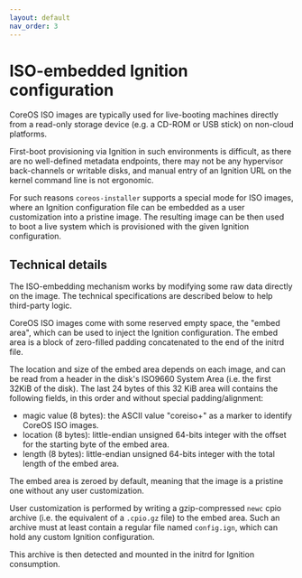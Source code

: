 ```yaml
---
layout: default
nav_order: 3
---
```


# ISO-embedded Ignition configuration

CoreOS ISO images are typically used for live-booting machines directly from a read-only storage device (e.g. a CD-ROM or USB stick) on non-cloud platforms.

First-boot provisioning via Ignition in such environments is difficult, as there are no well-defined metadata endpoints, there may not be any hypervisor back-channels or writable disks, and manual entry of an Ignition URL on the kernel command line is not ergonomic.

For such reasons `coreos-installer` supports a special mode for ISO images, where an Ignition configuration file can be embedded as a user customization into a pristine image.
The resulting image can be then used to boot a live system which is provisioned with the given Ignition configuration.

## Technical details

The ISO-embedding mechanism works by modifying some raw data directly on the image.
The technical specifications are described below to help third-party logic.

CoreOS ISO images come with some reserved empty space, the "embed area", which can be used to inject the Ignition configuration.
The embed area is a block of zero-filled padding concatenated to the end of the initrd file.

The location and size of the embed area depends on each image, and can be read from a header in the disk's ISO9660 System Area (i.e. the first 32KiB of the disk).
The last 24 bytes of this 32 KiB area will contains the following fields, in this order and without special padding/alignment:

 * magic value (8 bytes): the ASCII value "coreiso+" as a marker to identify CoreOS ISO images.
 * location (8 bytes): little-endian unsigned 64-bits integer with the offset for the starting byte of the embed area.
 * length (8 bytes): little-endian unsigned 64-bits integer with the total length of the embed area.

The embed area is zeroed by default, meaning that the image is a pristine one without any user customization.

User customization is performed by writing a gzip-compressed `newc` cpio archive (i.e. the equivalent of a `.cpio.gz` file) to the embed area.
Such an archive must at least contain a regular file named `config.ign`, which can hold any custom Ignition configuration.

This archive is then detected and mounted in the initrd for Ignition consumption.
